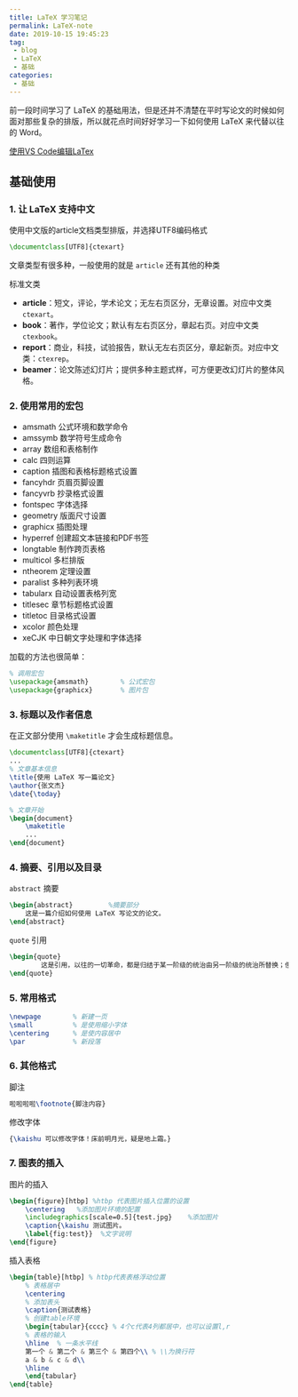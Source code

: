 ```yaml
---
title: LaTeX 学习笔记
permalink: LaTeX-note
date: 2019-10-15 19:45:23
tag: 
 - blog
 - LaTeX
 - 基础
categories:
 - 基础
---
```


 前一段时间学习了 LaTeX 的基础用法，但是还并不清楚在平时写论文的时候如何面对那些复杂的排版，所以就花点时间好好学习一下如何使用 LaTeX 来代替以往的 Word。

<!-- more -->

[使用VS Code编辑LaTex](https://zhuanlan.zhihu.com/p/38178015)

## 基础使用

### 1. 让 LaTeX 支持中文

使用中文版的article文档类型排版，并选择UTF8编码格式

```latex
\documentclass[UTF8]{ctexart}
```

文章类型有很多种，一般使用的就是 `article` 还有其他的种类

标准文类

- **article**：短文，评论，学术论文；无左右页区分，无章设置。对应中文类 `ctexart`。
- **book**：著作，学位论文；默认有左右页区分，章起右页。对应中文类 `ctexbook`。
- **report**：商业，科技，试验报告，默认无左右页区分，章起新页。对应中文类：`ctexrep`。
- **beamer**：论文陈述幻灯片；提供多种主题式样，可方便更改幻灯片的整体风格。

### 2. 使用常用的宏包

- amsmath 公式环境和数学命令
- amssymb 数学符号生成命令
- array 数组和表格制作
- calc 四则运算
- caption 插图和表格标题格式设置
- fancyhdr 页眉页脚设置
- fancyvrb 抄录格式设置
- fontspec 字体选择
- geometry 版面尺寸设置
- graphicx 插图处理
- hyperref 创建超文本链接和PDF书签
- longtable 制作跨页表格
- multicol 多栏排版
- ntheorem 定理设置
- paralist 多种列表环境
- tabularx 自动设置表格列宽
- titlesec 章节标题格式设置
- titletoc 目录格式设置
- xcolor 颜色处理
- xeCJK 中日朝文字处理和字体选择

加载的方法也很简单：

```latex
% 调用宏包
\usepackage{amsmath}        % 公式宏包
\usepackage{graphicx}       % 图片包
```

### 3. 标题以及作者信息

在正文部分使用 `\maketitle` 才会生成标题信息。

```latex
\documentclass[UTF8]{ctexart}
...
% 文章基本信息
\title{使用 LaTeX 写一篇论文}
\author{张文杰}
\date{\today}

% 文章开始
\begin{document}
    \maketitle
    ...
\end{document}
```

### 4. 摘要、引用以及目录

`abstract` 摘要

```latex
\begin{abstract}         %摘要部分
	这是一篇介绍如何使用 LaTeX 写论文的论文。
\end{abstract}
```

`quote` 引用

```latex
\begin{quote}
        这是引用，以往的一切革命，都是归结于某一阶级的统治由另一阶级的统治所替换；但是，以往的一切统治阶级，对被统治的人民群众而言，都只是区区少数。
\end{quote}
```



### 5. 常用格式

```latex
\newpage		% 新建一页
\small 			% 是使用缩小字体
\centering		% 是使内容居中
\par			% 新段落
```

### 6. 其他格式

脚注

```latex
啦啦啦啦\footnote{脚注内容}
```

修改字体

```latex
{\kaishu 可以修改字体！床前明月光，疑是地上霜。}
```

### 7. 图表的插入

图片的插入

```latex
\begin{figure}[htbp] %htbp 代表图片插入位置的设置
    \centering   %添加图片环境的配置
    \includegraphics[scale=0.5]{test.jpg}    %添加图片
    \caption{\kaishu 测试图片。
    \label{fig:test}}  %文字说明
\end{figure}
```

插入表格

```latex
\begin{table}[htbp] % htbp代表表格浮动位置
    % 表格居中
    \centering
    % 添加表头
    \caption{测试表格}
    % 创建table环境
    \begin{tabular}{cccc} % 4个c代表4列都居中，也可以设置l,r
    % 表格的输入
    \hline  % 一条水平线
    第一个 & 第二个 & 第三个 & 第四个\\ % \\为换行符
    a & b & c & d\\
    \hline
    \end{tabular}
\end{table}
```

